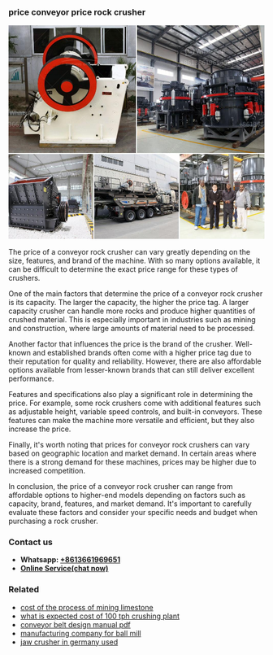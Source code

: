 <h3>price conveyor price rock crusher</h3><img src='1702950301.jpg' alt=''><p>The price of a conveyor rock crusher can vary greatly depending on the size, features, and brand of the machine. With so many options available, it can be difficult to determine the exact price range for these types of crushers.</p><p>One of the main factors that determine the price of a conveyor rock crusher is its capacity. The larger the capacity, the higher the price tag. A larger capacity crusher can handle more rocks and produce higher quantities of crushed material. This is especially important in industries such as mining and construction, where large amounts of material need to be processed.</p><p>Another factor that influences the price is the brand of the crusher. Well-known and established brands often come with a higher price tag due to their reputation for quality and reliability. However, there are also affordable options available from lesser-known brands that can still deliver excellent performance.</p><p>Features and specifications also play a significant role in determining the price. For example, some rock crushers come with additional features such as adjustable height, variable speed controls, and built-in conveyors. These features can make the machine more versatile and efficient, but they also increase the price.</p><p>Finally, it's worth noting that prices for conveyor rock crushers can vary based on geographic location and market demand. In certain areas where there is a strong demand for these machines, prices may be higher due to increased competition.</p><p>In conclusion, the price of a conveyor rock crusher can range from affordable options to higher-end models depending on factors such as capacity, brand, features, and market demand. It's important to carefully evaluate these factors and consider your specific needs and budget when purchasing a rock crusher.</p><h3>Contact us</h3><ul><li><strong>Whatsapp:&nbsp;<a href="https://wa.me/8613661969651">+8613661969651</a></strong></li><li><a href="https://swt.shibang-china.com/?git&amp;zhl&amp;price conveyor price rock crusher"><strong>Online Service(chat now)</strong></a></li></ul><h3>Related</h3><ul><li><a href='cost of the process of mining limestone.md'>cost of the process of mining limestone</a></li><li><a href='what is expected cost of 100 tph crushing plant.md'>what is expected cost of 100 tph crushing plant</a></li><li><a href='conveyor belt design manual pdf.md'>conveyor belt design manual pdf</a></li><li><a href='manufacturing company for ball mill.md'>manufacturing company for ball mill</a></li><li><a href='jaw crusher in germany used.md'>jaw crusher in germany used</a></li></ul>